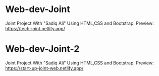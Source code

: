 # Web-dev-Joint
Joint Project With "Sadiq Ali" Using HTML,CSS and Bootstrap.
Preview: https://tech-joint.netlify.app/

# Web-dev-Joint-2
Joint Project With "Sadiq Ali" Using HTML,CSS and Bootstrap.
Preview: https://start-up-joint-web.netlify.app/
